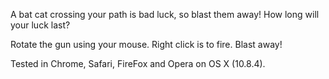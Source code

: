 A bat cat crossing your path is bad luck, so blast them away! How long will your luck last?

Rotate the gun using your mouse. 
Right click is to fire. 
Blast away!

Tested in Chrome, Safari, FireFox and Opera on OS X (10.8.4).